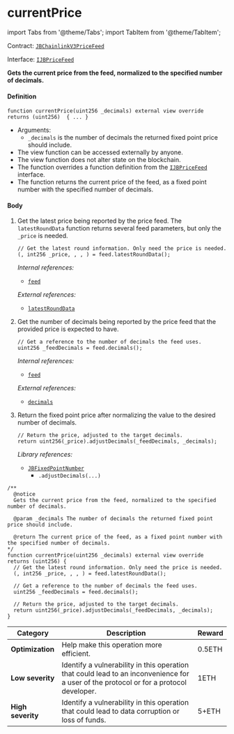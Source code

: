 # currentPrice

import Tabs from '@theme/Tabs';
import TabItem from '@theme/TabItem';

Contract: [`JBChainlinkV3PriceFeed`](/dev/api/contracts/or-price-feeds/jbchainlinkv3pricefeed/README.md)​‌

Interface: [`IJBPriceFeed`](/dev/api/interfaces/ijbpricefeed.md)

<Tabs>
<TabItem value="Step by step" label="Step by step">

**Gets the current price from the feed, normalized to the specified number of decimals.**

#### Definition

```
function currentPrice(uint256 _decimals) external view override returns (uint256)  { ... }
```

- Arguments:
  - `_decimals` is the number of decimals the returned fixed point price should include.
- The view function can be accessed externally by anyone.
- The view function does not alter state on the blockchain.
- The function overrides a function definition from the [`IJBPriceFeed`](/dev/api/interfaces/ijbpricefeed.md) interface.
- The function returns the current price of the feed, as a fixed point number with the specified number of decimals.

#### Body

1.  Get the latest price being reported by the price feed. The `latestRoundData` function returns several feed parameters, but only the `_price` is needed.

    ```
    // Get the latest round information. Only need the price is needed.
    (, int256 _price, , , ) = feed.latestRoundData();
    ```

    _Internal references:_

    - [`feed`](/dev/api/contracts/or-price-feeds/jbchainlinkv3pricefeed/properties/feed.md)

    _External references:_

    - [`latestRoundData`](https://docs.chain.link/price-feeds-api-reference/#latestrounddata)

2.  Get the number of decimals being reported by the price feed that the provided price is expected to have.

    ```
    // Get a reference to the number of decimals the feed uses.
    uint256 _feedDecimals = feed.decimals();
    ```

    _Internal references:_

    - [`feed`](/dev/api/contracts/or-price-feeds/jbchainlinkv3pricefeed/properties/feed.md)

    _External references:_

    - [`decimals`](https://docs.chain.link/price-feeds-api-reference/#decimals)

3.  Return the fixed point price after normalizing the value to the desired number of decimals.

    ```
    // Return the price, adjusted to the target decimals.
    return uint256(_price).adjustDecimals(_feedDecimals, _decimals);
    ```

    _Library references:_

    - [`JBFixedPointNumber`](/dev/api/libraries/jbfixedpointnumber.md)
      - `.adjustDecimals(...)`

</TabItem>

<TabItem value="Code" label="Code">

```
/**
  @notice
  Gets the current price from the feed, normalized to the specified number of decimals.

  @param _decimals The number of decimals the returned fixed point price should include.

  @return The current price of the feed, as a fixed point number with the specified number of decimals.
*/
function currentPrice(uint256 _decimals) external view override returns (uint256) {
  // Get the latest round information. Only need the price is needed.
  (, int256 _price, , , ) = feed.latestRoundData();

  // Get a reference to the number of decimals the feed uses.
  uint256 _feedDecimals = feed.decimals();

  // Return the price, adjusted to the target decimals.
  return uint256(_price).adjustDecimals(_feedDecimals, _decimals);
}
```

</TabItem>

<TabItem value="Bug bounty" label="Bug bounty">

| Category          | Description                                                                                                                            | Reward |
| ----------------- | -------------------------------------------------------------------------------------------------------------------------------------- | ------ |
| **Optimization**  | Help make this operation more efficient.                                                                                               | 0.5ETH |
| **Low severity**  | Identify a vulnerability in this operation that could lead to an inconvenience for a user of the protocol or for a protocol developer. | 1ETH   |
| **High severity** | Identify a vulnerability in this operation that could lead to data corruption or loss of funds.                                        | 5+ETH  |

</TabItem>
</Tabs>

